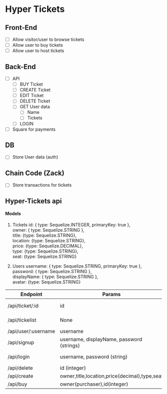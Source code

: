 # Hyper Tickets

## Front-End
- [ ] Allow visitor/user to browse tickets
- [ ] Allow user to buy tickets
- [ ] Allow user to host tickets

## Back-End
- [ ] API
    - [ ] BUY Ticket
    - [ ] CREATE Ticket
    - [ ] EDIT Ticket
    - [ ] DELETE Ticket
    - [ ] GET User data
      - [ ] Name
      - [ ] Tickets
    - [ ] LOGIN
- [ ] Square for payments

## DB
- [ ] Store User data (auth)

## Chain Code (Zack)
- [ ] Store transactions for tickets

## Hyper-Tickets api

#### Models

1. Tickets
id: { type: Sequelize.INTEGER, primaryKey: true },  
owner: { type: Sequelize.STRING },  
title: {type: Sequelize.STRING},  
location: {type: Sequelize.STRING},  
price: {type: Sequelize.DECIMAL},  
type: {type: Sequelize.STRING},  
seat: {type: Sequelize.STRING}  

2. Users
username: { type: Sequelize.STRING, primaryKey: true },  
password: { type: Sequelize.STRING },  
displayName: { type: Sequelize.STRING },  
avatar: {type: Sequelize.STRING}   

|Endpoint          |Params             |Returns         |Method|
| --- | --- | --- | --- |
|/api/ticket/:id   |id        |Ticket (object) |GET|
|/api/tickelist|None|Recent 20 tickets(array)|GET|
|/api/user/:username|username|User (object)|GET|
|/api/signup|username, displayName, password (strings)|String result|POST|
|/api/login|username, password (string)|User (object) or FALSE|POST|
|/api/delete|id (integer)|String result|POST|
|/api/create|owner,title,location,price(decimal),type,seat|String result|POST|
|/api/buy|owner(purchaser),id(integer)|String result|POST|
